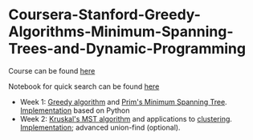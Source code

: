 # Coursera-Stanford-Greedy-Algorithms-Minimum-Spanning-Trees-and-Dynamic-Programming

Course can be found [here](https://www.coursera.org/learn/algorithms-greedy)

Notebook for quick search can be found [here]()

- Week 1: [Greedy algorithm](https://github.com/SSQ/Coursera-Stanford-Greedy-Algorithms-Minimum-Spanning-Trees-and-Dynamic-Programming/blob/master/Lecture%20Slides/19.2-algo2-greedy-sched2-typed.pdf) and [Prim's Minimum Spanning Tree](https://github.com/SSQ/Coursera-Stanford-Greedy-Algorithms-Minimum-Spanning-Trees-and-Dynamic-Programming/blob/master/Lecture%20Slides/20.2-algo2-greedy-mst2-typed.pdf). [Implementation](https://github.com/SSQ/Coursera-Stanford-Greedy-Algorithms-Minimum-Spanning-Trees-and-Dynamic-Programming/tree/master/Programming%20Assignment%201) based on Python
- Week 2: [Kruskal's MST algorithm](https://github.com/SSQ/Coursera-Stanford-Greedy-Algorithms-Minimum-Spanning-Trees-and-Dynamic-Programming/blob/master/Lecture%20Slides/21.1-algo2-greedy-kruskal1-typed.pdf) and applications to [clustering](https://github.com/SSQ/Coursera-Stanford-Greedy-Algorithms-Minimum-Spanning-Trees-and-Dynamic-Programming/blob/master/Lecture%20Slides/22.1-algo2-greedy-kruskal5-typed.pdf). [Implementation](); advanced union-find (optional).

